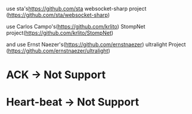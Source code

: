 
use sta's<https://github.com/sta> websocket-sharp project (https://github.com/sta/websocket-sharp)


use Carlos Campo's(https://github.com/krlito) StompNet project(https://github.com/krlito/StompNet) 


and use Ernst Naezer's(https://github.com/ernstnaezer) ultralight Project (https://github.com/ernstnaezer/ultralight)


# ACK			-> Not Support
# Heart-beat	-> Not Support
